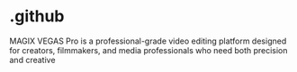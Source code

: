 # .github
MAGIX VEGAS Pro is a professional-grade video editing platform designed for creators, filmmakers, and media professionals who need both precision and creative
